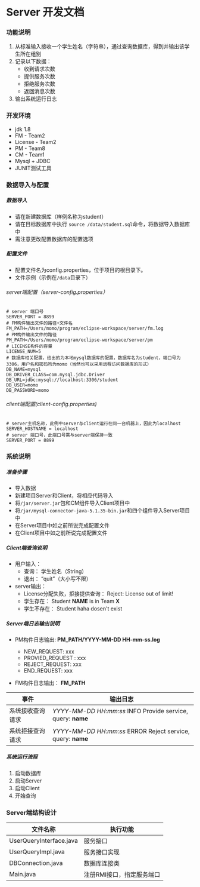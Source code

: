 # Server 开发文档

### 功能说明
1. 从标准输入接收一个学生姓名（字符串），通过查询数据库，得到并输出该学生所在组别
2. 记录以下数据：
	* 收到请求次数
	* 提供服务次数
	* 拒绝服务次数
	* 返回消息次数
3. 输出系统运行日志

### 开发环境

* jdk 1.8
* FM - Team2
* License - Team2
* PM - Team8
* CM - Team1
* Mysql + JDBC
* JUNIT测试工具
   
### 数据导入与配置

##### 数据导入

* 请在新建数据库（样例名称为student）
* 请在目标数据库中执行 ```source /data/student.sql```命令，将数据导入数据库中
* 需注意更改配置数据库的配置选项
	
##### 配置文件

* 配置文件名为config.properties，位于项目的根目录下。
* 文件示例（示例在```/data```目录下）

###### server端配置（server-config.properties）

```
# server 端口号
SERVER_PORT = 8899
# FM构件输出文件的路径+文件名
FM_PATH=/Users/momo/program/eclipse-workspace/server/fm.log
# PM构件输出文件的路径
PM_PATH=/Users/momo/program/eclipse-workspace/server/pm
# LICENSE构件的容量
LICENSE_NUM=5
# 数据库相关配置，给出的为本地mysql数据库的配置，数据库名为student，端口号为3306，用户名和密码均为momo（当然也可以采用远程访问数据库的形式）
DB_NAME=mysql
DB_DRIVER_CLASS=com.mysql.jdbc.Driver
DB_URL=jdbc:mysql://localhost:3306/student
DB_USER=momo
DB_PASSWORD=momo
```

###### client端配置(client-config.properties)

```
# server主机名称，此例中server与client运行在同一台机器上，因此为localhost
SERVER_HOSTNAME = localhost
# server 端口号，此端口号需与server端保持一致
SERVER_PORT = 8899
```


### 系统说明

##### 准备步骤
* 导入数据
* 新建项目Server和Client，将相应代码导入
* 将```/jar/server.jar```包和CM组件导入Client项目中
* 将```/jar/mysql-connector-java-5.1.35-bin.jar```和四个组件导入Server项目中
* 在Server项目中如之前所说完成配置文件
* 在Client项目中如之前所说完成配置文件

##### Client端查询说明
* 用户输入：
	* 查询： 学生姓名（String）
	* 退出： “quit”（大小写不限）
* server输出：
	* License分配失败，拒接提供查询： Reject: License out of limit!
	* 学生存在： Student __NAME__ is in Team __X__
	* 学生不存在： Student haha dosen't exist

	
##### Server端日志输出说明
* PM构件日志输出: __PM_PATH/YYYY-MM-DD HH-mm-ss.log__
	* NEW_REQUEST: xxx
	* PROVIED_REQUEST : xxx
	* REJECT_REQUEST: xxx
	* END_REQUEST: xxx

* FM构件日志输出： __FM_PATH__

事件 | 输出日志
------ | ------
系统接收查询请求 | _YYYY-MM-DD HH:mm:ss_ INFO Provide service, query: __name__
系统拒接查询请求 | _YYYY-MM-DD HH:mm:ss_ ERROR Reject service, query: __name__


##### 系统运行流程

1. 启动数据库
2. 启动Server
3. 启动Client
4. 开始查询


### Server端结构设计

文件名称  | 执行功能
------------- | -------------
UserQueryInterface.java | 服务接口
UserQueryImpl.java | 服务接口实现
DBConnection.java | 数据库连接类
Main.java | 注册RMI接口，指定服务端口

